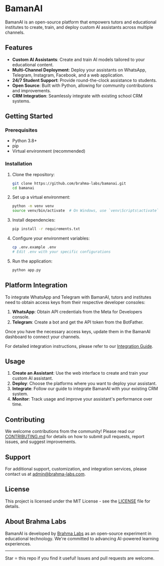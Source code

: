 # BamanAI

BamanAI is an open-source platform that empowers tutors and educational institutes to create, train, and deploy custom AI assistants across multiple channels.

## Features

- **Custom AI Assistants**: Create and train AI models tailored to your educational content.
- **Multi-Channel Deployment**: Deploy your assistants on WhatsApp, Telegram, Instagram, Facebook, and a web application.
- **24/7 Student Support**: Provide round-the-clock assistance to students.
- **Open Source**: Built with Python, allowing for community contributions and improvements.
- **CRM Integration**: Seamlessly integrate with existing school CRM systems.

## Getting Started

### Prerequisites

- Python 3.8+
- pip
- Virtual environment (recommended)

### Installation

1. Clone the repository:
   ```bash
   git clone https://github.com/brahma-labs/bamanai.git
   cd bamanai
   ```

2. Set up a virtual environment:
   ```bash
   python -m venv venv
   source venv/bin/activate  # On Windows, use `venv\Scripts\activate`
   ```

3. Install dependencies:
   ```bash
   pip install -r requirements.txt
   ```

4. Configure your environment variables:
   ```bash
   cp .env.example .env
   # Edit .env with your specific configurations
   ```

5. Run the application:
   ```bash
   python app.py
   ```

## Platform Integration

To integrate WhatsApp and Telegram with BamanAI, tutors and institutes need to obtain access keys from their respective developer consoles:

1. **WhatsApp**: Obtain API credentials from the Meta for Developers console.
2. **Telegram**: Create a bot and get the API token from the BotFather.

Once you have the necessary access keys, update them in the BamanAI dashboard to connect your channels.

For detailed integration instructions, please refer to our [Integration Guide](docs/integration-guide.md).

## Usage

1. **Create an Assistant**: Use the web interface to create and train your custom AI assistant.
2. **Deploy**: Choose the platforms where you want to deploy your assistant.
3. **Integrate**: Follow our guide to integrate BamanAI with your existing CRM system.
4. **Monitor**: Track usage and improve your assistant's performance over time.

## Contributing

We welcome contributions from the community! Please read our [CONTRIBUTING.md](CONTRIBUTING.md) for details on how to submit pull requests, report issues, and suggest improvements.

## Support

For additional support, customization, and integration services, please contact us at admin@brahma-labs.com.

## License

This project is licensed under the MIT License - see the [LICENSE](LICENSE) file for details.

## About Brahma Labs

BamanAI is developed by [Brahma Labs](https://brahma-labs.com) as an open-source experiment in educational technology. We're committed to advancing AI-powered learning experiences.

---

Star ⭐ this repo if you find it useful! Issues and pull requests are welcome.
